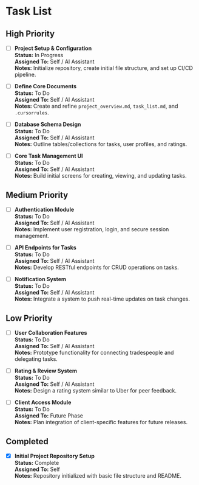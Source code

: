 # Task List

## High Priority
- [ ] **Project Setup & Configuration**  
  **Status:** In Progress  
  **Assigned To:** Self / AI Assistant  
  **Notes:** Initialize repository, create initial file structure, and set up CI/CD pipeline.

- [ ] **Define Core Documents**  
  **Status:** To Do  
  **Assigned To:** Self / AI Assistant  
  **Notes:** Create and refine `project_overview.md`, `task_list.md`, and `.cursorrules`.

- [ ] **Database Schema Design**  
  **Status:** To Do  
  **Assigned To:** Self / AI Assistant  
  **Notes:** Outline tables/collections for tasks, user profiles, and ratings.

- [ ] **Core Task Management UI**  
  **Status:** To Do  
  **Assigned To:** Self / AI Assistant  
  **Notes:** Build initial screens for creating, viewing, and updating tasks.

## Medium Priority
- [ ] **Authentication Module**  
  **Status:** To Do  
  **Assigned To:** Self / AI Assistant  
  **Notes:** Implement user registration, login, and secure session management.

- [ ] **API Endpoints for Tasks**  
  **Status:** To Do  
  **Assigned To:** Self / AI Assistant  
  **Notes:** Develop RESTful endpoints for CRUD operations on tasks.

- [ ] **Notification System**  
  **Status:** To Do  
  **Assigned To:** Self / AI Assistant  
  **Notes:** Integrate a system to push real-time updates on task changes.

## Low Priority
- [ ] **User Collaboration Features**  
  **Status:** To Do  
  **Assigned To:** Self / AI Assistant  
  **Notes:** Prototype functionality for connecting tradespeople and delegating tasks.

- [ ] **Rating & Review System**  
  **Status:** To Do  
  **Assigned To:** Self / AI Assistant  
  **Notes:** Design a rating system similar to Uber for peer feedback.

- [ ] **Client Access Module**  
  **Status:** To Do  
  **Assigned To:** Future Phase  
  **Notes:** Plan integration of client-specific features for future releases.

## Completed
- [x] **Initial Project Repository Setup**  
  **Status:** Complete  
  **Assigned To:** Self  
  **Notes:** Repository initialized with basic file structure and README.
